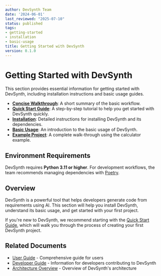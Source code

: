 ```yaml
---
author: DevSynth Team
date: '2024-06-01'
last_reviewed: "2025-07-10"
status: published
tags:
- getting-started
- installation
- basic-usage
title: Getting Started with DevSynth
version: 0.1.0
---
```


# Getting Started with DevSynth

This section provides essential information for getting started with DevSynth, including installation instructions and basic usage guides.

- **[Concise Walkthrough](concise_walkthrough.md)**: A short summary of the basic workflow.
- **[Quick Start Guide](quick_start_guide.md)**: A step-by-step tutorial to help you get started with DevSynth quickly.
- **[Installation](installation.md)**: Detailed instructions for installing DevSynth and its dependencies.
- **[Basic Usage](basic_usage.md)**: An introduction to the basic usage of DevSynth.
- **[Example Project](example_project.md)**: A complete walk-through using the calculator example.

## Environment Requirements

DevSynth requires **Python 3.11 or higher**. For development workflows, the team recommends managing dependencies with [Poetry](https://python-poetry.org/).

## Overview

DevSynth is a powerful tool that helps developers generate code from requirements using AI. This section will help you install DevSynth, understand its basic usage, and get started with your first project.

If you're new to DevSynth, we recommend starting with the [Quick Start Guide](quick_start_guide.md), which will walk you through the process of creating your first DevSynth project.

## Related Documents

- [User Guide](../user_guides/user_guide.md) - Comprehensive guide for users
- [Developer Guide](../developer_guides/index.md) - Information for developers contributing to DevSynth
- [Architecture Overview](../architecture/overview.md) - Overview of DevSynth's architecture
